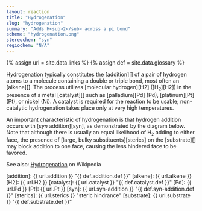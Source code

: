 ```yaml
---
layout: reaction
title: "Hydrogenation"
slug: "hydrogenation"
summary: "Adds H<sub>2</sub> across a pi bond"
scheme: "hydrogenation.png"
stereochem: "syn"
regiochem: "N/A"
---
```

{% assign url = site.data.links %}
{% assign def = site.data.glossary %}

Hydrogenation typically constitutes the [addition][] of a pair of hydrogen atoms to a molecule containing a double or triple bond, most often an [alkene][]. The process utilizes [molecular hydrogen][H2] ([H<sub>2</sub>][H2]) in the presence of a metal [catalyst][] such as [palladium][Pd] (Pd), [platinum][Pt] (Pt), or nickel (Ni). A catalyst is required for the reaction to be usable; non-catalytic hydrogenation takes place only at very high temperatures.


An important characteristic of hydrogenation is that hydrogen addition occurs with [<i>syn</i> addition][syn], as demonstrated by the diagram below. Note that although there is usually an equal likelihood of H<sub>2</sub> adding to either face, the presence of [large, bulky substituents][sterics] on the [substrate][] may block addition to one face, causing the less hindered face to be favored.


See also: [Hydrogenation](https://en.wikipedia.org/wiki/Hydrogenation) on Wikipedia


[addition]: {{ url.addition }} "{{ def.addition.def }}"
[alkene]: {{ url.alkene }}
[H2]: {{ url.H2 }}
[catalyst]: {{ url.catalyst }} "{{ def.catalyst.def }}"
[Pd]: {{ url.Pd }}
[Pt]: {{ url.Pt }}
[syn]: {{ url.syn-addition }}   "{{ def.syn-addition.def }}"
[sterics]: {{ url.sterics }}    "steric hindrance"
[substrate]: {{ url.substrate }} "{{ def.substrate.def }}"

